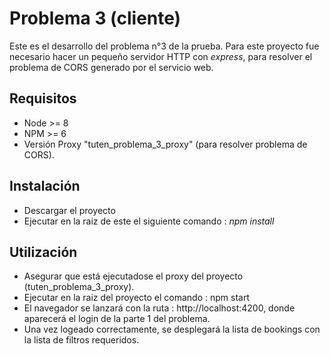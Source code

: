 # Problema 3 (cliente)

Este es el desarrollo del problema n°3 de la prueba.
Para este proyecto fue necesario hacer un pequeño servidor HTTP con *express*, para resolver
el problema de CORS generado por el servicio web.

## Requisitos
  * Node >= 8
  * NPM >= 6
  * Versión Proxy "tuten_problema_3_proxy" (para resolver problema de CORS).
  
## Instalación
  * Descargar el proyecto
  * Ejecutar en la raiz de este el siguiente comando : *npm install*

## Utilización
  * Asegurar que está ejecutadose el proxy del proyecto (tuten_problema_3_proxy).
  * Ejecutar en la raiz del proyecto el comando : npm start
  * El navegador se lanzará con la ruta : http://localhost:4200, donde aparecerá el login de la parte 1 del problema.
  * Una vez logeado correctamente, se desplegará la lista de bookings con la lista de filtros requeridos.
